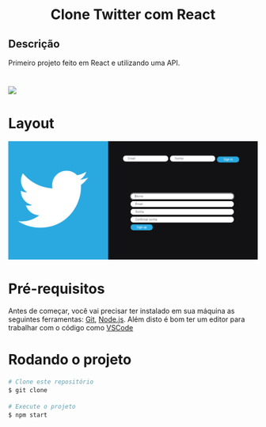 <h1 align="center">Clone Twitter com React</h1>

## Descrição
Primeiro projeto feito em React e utilizando uma API.

#

<div>
    <img src="https://img.shields.io/badge/react-059DC6?style=for-the-badge&logo=react&logoColor=white">
</div>

#

# Layout
<div align="center">
<img src="./img/gif-readme.gif">
</div>


#
# Pré-requisitos

Antes de começar, você vai precisar ter instalado em sua máquina as seguintes ferramentas:
[Git](https://git-scm.com), [Node.js](https://nodejs.org/en/). 
Além disto é bom ter um editor para trabalhar com o código como [VSCode](https://code.visualstudio.com/)

# Rodando o projeto

```bash
# Clone este repositório
$ git clone 

# Execute o projeto
$ npm start
```